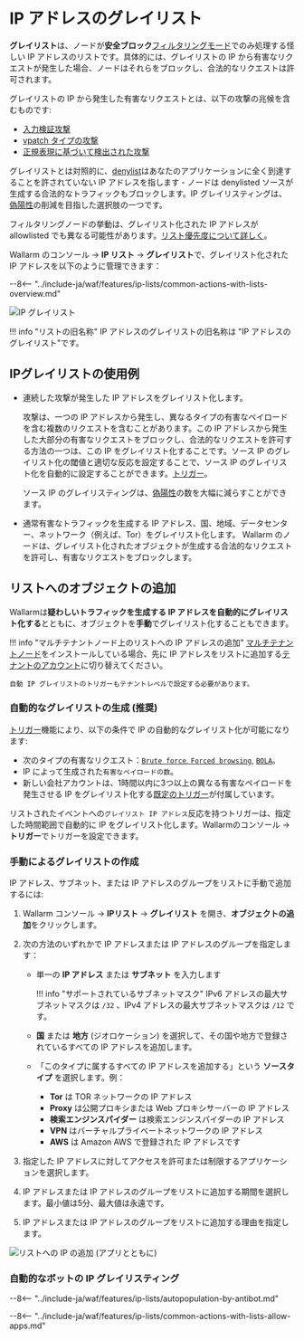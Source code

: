 [access-wallarm-api-docs]: ../../api/overview.md#your-own-client
[application-docs]:        ../settings/applications.md

# IP アドレスのグレイリスト

**グレイリスト**は、ノードが**安全ブロック**[フィルタリングモード](../../admin-en/configure-wallarm-mode.md)でのみ処理する怪しい IP アドレスのリストです。具体的には、グレイリストの IP から有害なリクエストが発生した場合、ノードはそれらをブロックし、合法的なリクエストは許可されます。

グレイリストの IP から発生した有害なリクエストとは、以下の攻撃の兆候を含むものです:

* [入力検証攻撃](../../about-wallarm/protecting-against-attacks.md#input-validation-attacks)
* [vpatch タイプの攻撃](../rules/vpatch-rule.md)
* [正規表現に基づいて検出された攻撃](../rules/regex-rule.md)

グレイリストとは対照的に、[denylist](../ip-lists/denylist.md)はあなたのアプリケーションに全く到達することを許されていない IP アドレスを指します - ノードは denylisted ソースが生成する合法的なトラフィックもブロックします。IP グレイリスティングは、[偽陽性](../../about-wallarm/protecting-against-attacks.md#false-positives)の削減を目指した選択肢の一つです。

フィルタリングノードの挙動は、グレイリスト化された IP アドレスが allowlisted でも異なる可能性があります。[リスト優先度について詳しく](overview.md#algorithm-of-ip-lists-processing)。

Wallarm のコンソール → **IP リスト** → **グレイリスト**で、グレイリスト化された IP アドレスを以下のように管理できます：

--8<-- "../include-ja/waf/features/ip-lists/common-actions-with-lists-overview.md"

![IP グレイリスト](../../images/user-guides/ip-lists/graylist.png)

!!! info "リストの旧名称"
    IP アドレスのグレイリストの旧名称は "IP アドレスのグレイリスト"です。

## IPグレイリストの使用例

* 連続した攻撃が発生した IP アドレスをグレイリスト化します。

    攻撃は、一つの IP アドレスから発生し、異なるタイプの有害なペイロードを含む複数のリクエストを含むことがあります。この IP アドレスから発生した大部分の有害なリクエストをブロックし、合法的なリクエストを許可する方法の一つは、この IP をグレイリスト化することです。ソース IP のグレイリスト化の閾値と適切な反応を設定することで、ソース IP のグレイリスト化を自動的に設定することができます。[トリガー](../triggers/trigger-examples.md#graylist-ip-if-4-or-more-malicious-payloads-are-detected-in-1-hour)。

    ソース IP のグレイリスティングは、[偽陽性](../../about-wallarm/protecting-against-attacks.md#false-positives)の数を大幅に減らすことができます。
* 通常有害なトラフィックを生成する IP アドレス、国、地域、データセンター、ネットワーク（例えば、Tor）をグレイリスト化します。 Wallarm のノードは、グレイリスト化されたオブジェクトが生成する合法的なリクエストを許可し、有害なリクエストをブロックします。

## リストへのオブジェクトの追加

Wallarmは**疑わしいトラフィックを生成する IP アドレスを自動的にグレイリスト化する**とともに、オブジェクトを**手動**でグレイリスト化することもできます。

!!! info "マルチテナントノード上のリストへの IP アドレスの追加"
    [マルチテナントノード](../../installation/multi-tenant/overview.md)をインストールしている場合、先に IP アドレスをリストに追加する[テナントのアカウント](../../installation/multi-tenant/configure-accounts.md#tenant-account-structure)に切り替えてください。

    自動 IP グレイリストのトリガーもテナントレベルで設定する必要があります。

### 自動的なグレイリストの生成 (推奨)

[トリガー](../../user-guides/triggers/triggers.md)機能により、以下の条件で IP の自動的なグレイリスト化が可能になります:

* 次のタイプの有害なリクエスト：[`Brute force`, `Forced browsing`](../../admin-en/configuration-guides/protecting-against-bruteforce.md), [`BOLA`](../../admin-en/configuration-guides/protecting-against-bola.md)。
* IP によって生成された`有害なペイロードの数`。
* 新しい会社アカウントは、1時間以内に3つ以上の異なる有害なペイロードを発生させる IP をグレイリスト化する[既定のトリガー](../../user-guides/triggers/triggers.md#pre-configured-triggers-default-triggers)が付属しています。

リストされたイベントへの`グレイリスト IP アドレス`反応を持つトリガーは、指定した時間範囲で自動的に IP をグレイリスト化します。Wallarmのコンソール → **トリガー**でトリガーを設定できます。

### 手動によるグレイリストの作成

IP アドレス、サブネット、または IP アドレスのグループをリストに手動で追加するには:

1. Wallarm コンソール → **IPリスト** → **グレイリスト** を開き、**オブジェクトの追加**をクリックします。
2. 次の方法のいずれかで IP アドレスまたは IP アドレスのグループを指定します：

   * 単一の **IP アドレス** または **サブネット** を入力します

        !!! info "サポートされているサブネットマスク"
            IPv6 アドレスの最大サブネットマスクは `/32` 、IPv4 アドレスの最大サブネットマスクは `/12` です。

    * **国** または **地方** (ジオロケーション) を選択して、その国や地方で登録されているすべての IP アドレスを追加します。
    * 「このタイプに属するすべての IP アドレスを追加する」という **ソースタイプ** を選択します。例：
      * **Tor** は TOR ネットワークの IP アドレス
      * **Proxy** は公開プロキシまたは Web プロキシサーバーの IP アドレス
      * **検索エンジンスパイダー** は検索エンジンスパイダーの IP アドレス
      * **VPN** はバーチャルプライベートネットワークの IP アドレス
      * **AWS** は Amazon AWS で登録された IP アドレスです
3. 指定した IP アドレスに対してアクセスを許可または制限するアプリケーションを選択します。
4. IP アドレスまたは IP アドレスのグループをリストに追加する期間を選択します。最小値は5分、最大値は永遠です。
5. IP アドレスまたは IP アドレスのグループをリストに追加する理由を指定します。

![リストへの IP の追加 (アプリとともに)](../../images/user-guides/ip-lists/add-ip-to-list-app.png)

### 自動的なボットの IP グレイリスティング

--8<-- "../include-ja/waf/features/ip-lists/autopopulation-by-antibot.md"

--8<-- "../include-ja/waf/features/ip-lists/common-actions-with-lists-allow-apps.md"